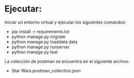 
# Ejecutar:

Iniciar un entorno virtual y ejecutar los siguientes comandos:

- pip install -r requirements.txt
- python manage.py migrate
- python manage.py loaddata data
- python manage.py runserver
- python manage.py test

La colección de postman se encuentra en el siguiente archivo:
- Star Wars.postman_collection.json